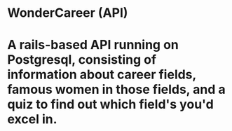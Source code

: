 # WonderCareer (API)

# A rails-based API running on Postgresql, consisting of information about career fields, famous women in those fields, and a quiz to find out which field's you'd excel in.